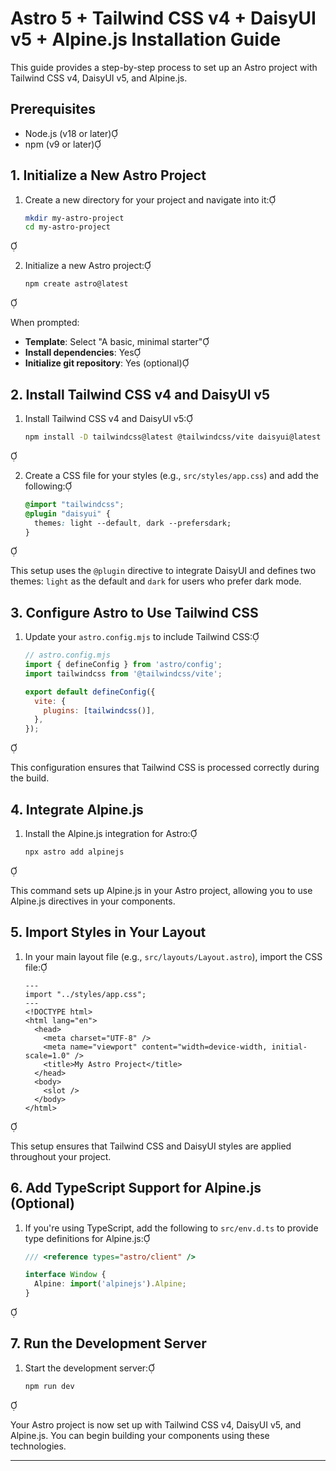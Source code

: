 

# Astro 5 + Tailwind CSS v4 + DaisyUI v5 + Alpine.js Installation Guide

This guide provides a step-by-step process to set up an Astro project with Tailwind CSS v4, DaisyUI v5, and Alpine.js.

## Prerequisites

- Node.js (v18 or later)
- npm (v9 or later)

## 1. Initialize a New Astro Project

1. Create a new directory for your project and navigate into it:

   ```bash
   mkdir my-astro-project
   cd my-astro-project
   ```


2. Initialize a new Astro project:

   ```bash
   npm create astro@latest
   ```


   When prompted:

   - **Template**: Select "A basic, minimal starter"
   - **Install dependencies**: Yes
   - **Initialize git repository**: Yes (optional)

## 2. Install Tailwind CSS v4 and DaisyUI v5

1. Install Tailwind CSS v4 and DaisyUI v5:

   ```bash
   npm install -D tailwindcss@latest @tailwindcss/vite daisyui@latest
   ```


2. Create a CSS file for your styles (e.g., `src/styles/app.css`) and add the following:

   ```css
   @import "tailwindcss";
   @plugin "daisyui" {
     themes: light --default, dark --prefersdark;
   }
   ```


   This setup uses the `@plugin` directive to integrate DaisyUI and defines two themes: `light` as the default and `dark` for users who prefer dark mode.

## 3. Configure Astro to Use Tailwind CSS

1. Update your `astro.config.mjs` to include Tailwind CSS:

   ```javascript
   // astro.config.mjs
   import { defineConfig } from 'astro/config';
   import tailwindcss from '@tailwindcss/vite';

   export default defineConfig({
     vite: {
       plugins: [tailwindcss()],
     },
   });
   ```


   This configuration ensures that Tailwind CSS is processed correctly during the build.

## 4. Integrate Alpine.js

1. Install the Alpine.js integration for Astro:

   ```bash
   npx astro add alpinejs
   ```


   This command sets up Alpine.js in your Astro project, allowing you to use Alpine.js directives in your components.

## 5. Import Styles in Your Layout

1. In your main layout file (e.g., `src/layouts/Layout.astro`), import the CSS file:

   ```astro
   ---
   import "../styles/app.css";
   ---
   <!DOCTYPE html>
   <html lang="en">
     <head>
       <meta charset="UTF-8" />
       <meta name="viewport" content="width=device-width, initial-scale=1.0" />
       <title>My Astro Project</title>
     </head>
     <body>
       <slot />
     </body>
   </html>
   ```


   This setup ensures that Tailwind CSS and DaisyUI styles are applied throughout your project.

## 6. Add TypeScript Support for Alpine.js (Optional)

1. If you're using TypeScript, add the following to `src/env.d.ts` to provide type definitions for Alpine.js:

   ```typescript
   /// <reference types="astro/client" />

   interface Window {
     Alpine: import('alpinejs').Alpine;
   }
   ```


## 7. Run the Development Server

1. Start the development server:

   ```bash
   npm run dev
   ```


   Your Astro project is now set up with Tailwind CSS v4, DaisyUI v5, and Alpine.js. You can begin building your components using these technologies.

---